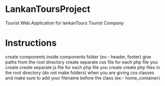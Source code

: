 # LankanToursProject

Tourist Web Application for lankanTours Tourist Company

# Instructions

create components inside components folder (ex:- header, footer)
give paths from the root directory
create separate css file for each php file you create
create separate js file for each php file you create
create php files in the root directory (do not make folders)
when you are giving css classes and make sure to add your filename before the class (ex:- home_container)
